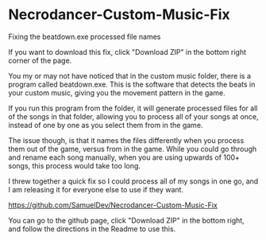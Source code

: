 Necrodancer-Custom-Music-Fix
============================

Fixing the beatdown.exe processed file names

If you want to download this fix, click "Download ZIP" in the bottom right corner of the page.

You my or may not have noticed that in the custom music folder, there is a program called beatdown.exe.  This is the software that detects the beats in your custom music, giving you the movement pattern in the game.

If you run this program from the folder, it will generate processed files for all of the songs in that folder, allowing you to process all of your songs at once, instead of one by one as you select them from in the game.

The issue though, is that it names the files differently when you process them out of the game, versus from in the game.  While you could go through and rename each song manually, when you are using upwards of 100+ songs, this process would take too long.

I threw together a quick fix so I could process all of my songs in one go, and I am releasing it for everyone else to use if they want.

https://github.com/SamuelDev/Necrodancer-Custom-Music-Fix

You can go to the github page, click "Download ZIP" in the bottom right, and follow the directions in the Readme to use this.

